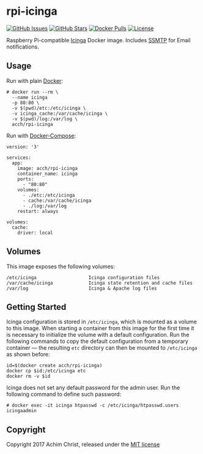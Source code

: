 # rpi-icinga

[![GitHub Issues](https://img.shields.io/github/issues/acch/rpi-icinga.svg)](https://github.com/acch/rpi-icinga/issues) [![GitHub Stars](https://img.shields.io/github/stars/acch/rpi-icinga.svg?label=github%20%E2%98%85)](https://github.com/acch/rpi-icinga/) [![Docker Pulls](https://img.shields.io/docker/pulls/acch/rpi-icinga.svg)](https://hub.docker.com/r/acch/rpi-icinga/) [![License](https://img.shields.io/github/license/acch/rpi-icinga.svg)](LICENSE)

Raspberry Pi-compatible [Icinga](http://docs.icinga.com/latest/en/) Docker image. Includes [SSMTP](https://linux.die.net/man/8/ssmtp) for Email notifications.

## Usage

Run with plain [Docker](https://docs.docker.com/engine/reference/run):

```
# docker run --rm \
  --name icinga
  -p 80:80 \
  -v $(pwd)/etc:/etc/icinga \
  -v icinga_cache:/var/cache/icinga \
  -v $(pwd)/log:/var/log \
  acch/rpi-icinga
```

Run with [Docker-Compose](https://docs.docker.com/compose/compose-file):

```
version: '3'

services:
  app:
    image: acch/rpi-icinga
    container_name: icinga
    ports:
      - "80:80"
    volumes:
      - ./etc:/etc/icinga
      - cache:/var/cache/icinga
      - ./log:/var/log
    restart: always

volumes:
  cache:
    driver: local
```

## Volumes

This image exposes the following volumes:

```
/etc/icinga                   Icinga configuration files
/var/cache/icinga             Icinga state retention and cache files
/var/log                      Icinga & Apache log files
```

## Getting Started

Icinga configuration is stored in `/etc/icinga`, which is mounted as a volume to this image. When starting a container from this image for the first time it is necessary to initialize the volume with a default configuration. Run the following commands to copy the default configuration from a temporary container &mdash; the resulting `etc` directory can then be mounted to `/etc/icinga` as shown before:

```
id=$(docker create acch/rpi-icinga)
docker cp $id:/etc/icinga etc
docker rm -v $id
```

Icinga does not set any default password for the admin user. Run the following command to define such password:

```
# docker exec -it icinga htpasswd -c /etc/icinga/htpasswd.users icingaadmin
```

## Copyright

Copyright 2017 Achim Christ, released under the [MIT license](LICENSE)
